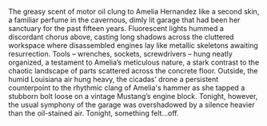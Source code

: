 The greasy scent of motor oil clung to Amelia Hernandez like a second skin, a familiar perfume in the cavernous, dimly lit garage that had been her sanctuary for the past fifteen years.  Fluorescent lights hummed a discordant chorus above, casting long shadows across the cluttered workspace where disassembled engines lay like metallic skeletons awaiting resurrection.  Tools – wrenches, sockets, screwdrivers – hung neatly organized, a testament to Amelia’s meticulous nature, a stark contrast to the chaotic landscape of parts scattered across the concrete floor.  Outside, the humid Louisiana air hung heavy, the cicadas’ drone a persistent counterpoint to the rhythmic clang of Amelia's hammer as she tapped a stubborn bolt loose on a vintage Mustang’s engine block.  Tonight, however, the usual symphony of the garage was overshadowed by a silence heavier than the oil-stained air.  Tonight, something felt…off.
